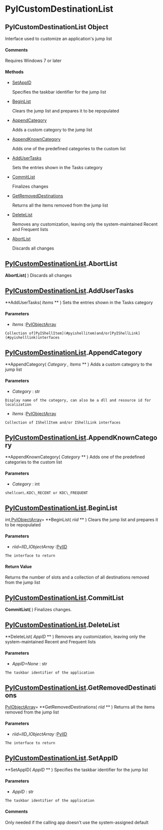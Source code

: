 # PyICustomDestinationList

## PyICustomDestinationList Object

Interface used to customize an application's jump list

#### Comments
Requires Windows 7 or later

#### Methods


  - [SetAppID](PyICustomDestinationList.md#pyicustomdestinationlistsetappid)

    Specifies the taskbar identifier for the jump list&nbsp;

  - [BeginList](PyICustomDestinationList.md#pyicustomdestinationlistbeginlist)

    Clears the jump list and prepares it to be repopulated&nbsp;

  - [AppendCategory](PyICustomDestinationList.md#pyicustomdestinationlistappendcategory)

    Adds a custom category to the jump list&nbsp;

  - [AppendKnownCategory](PyICustomDestinationList.md#pyicustomdestinationlistappendknowncategory)

    Adds one of the predefined categories to the custom list&nbsp;

  - [AddUserTasks](PyICustomDestinationList.md#pyicustomdestinationlistaddusertasks)

    Sets the entries shown in the Tasks category&nbsp;

  - [CommitList](PyICustomDestinationList.md#pyicustomdestinationlistcommitlist)

    Finalizes changes&nbsp;

  - [GetRemovedDestinations](PyICustomDestinationList.md#pyicustomdestinationlistgetremoveddestinations)

    Returns all the items removed from the jump list&nbsp;

  - [DeleteList](PyICustomDestinationList.md#pyicustomdestinationlistdeletelist)

    Removes any customization, leaving only the system-maintained Recent and Frequent lists&nbsp;

  - [AbortList](PyICustomDestinationList.md#pyicustomdestinationlistabortlist)

    Discards all changes&nbsp;

## [PyICustomDestinationList](#pyicustomdestinationlist)\.AbortList

 **AbortList\(** \)
Discards all changes

## [PyICustomDestinationList](#pyicustomdestinationlist)\.AddUserTasks

 **AddUserTasks\( *Items* ** \)
Sets the entries shown in the Tasks category

#### Parameters


  -  *Items* :[PyIObjectArray](#pyiobjectarray)

    Collection of[PyIShellItem](#pyishellitem)and/or[PyIShellLink](#pyishelllink)interfaces

## [PyICustomDestinationList](#pyicustomdestinationlist)\.AppendCategory

 **AppendCategory\( *Category*  *, Items* ** \)
Adds a custom category to the jump list

#### Parameters


  -  *Category* : str

    Display name of the category, can also be a dll and resource id for localization

  -  *Items* :[PyIObjectArray](#pyiobjectarray)

    Collection of IShellItem and/or IShellLink interfaces

## [PyICustomDestinationList](#pyicustomdestinationlist)\.AppendKnownCategory

 **AppendKnownCategory\( *Category* ** \)
Adds one of the predefined categories to the custom list

#### Parameters


  -  *Category* : int

    shellcon\.KDC\_RECENT or KDC\_FREQUENT

## [PyICustomDestinationList](#pyicustomdestinationlist)\.BeginList

int,[PyIObjectArray](#pyiobjectarray)\= **BeginList\( *riid* ** \)
Clears the jump list and prepares it to be repopulated

#### Parameters


  -  *riid\=IID\_IObjectArray* :[PyIID](#pyiid)

    The interface to return

#### Return Value
Returns the number of slots and a collection of all destinations removed from the jump list

## [PyICustomDestinationList](#pyicustomdestinationlist)\.CommitList

 **CommitList\(** \)
Finalizes changes\.

## [PyICustomDestinationList](#pyicustomdestinationlist)\.DeleteList

 **DeleteList\( *AppID* ** \)
Removes any customization, leaving only the system-maintained Recent and Frequent lists

#### Parameters


  -  *AppID\=None* : str

    The taskbar identifier of the application

## [PyICustomDestinationList](#pyicustomdestinationlist)\.GetRemovedDestinations

[PyIObjectArray](#pyiobjectarray)\= **GetRemovedDestinations\( *riid* ** \)
Returns all the items removed from the jump list

#### Parameters


  -  *riid\=IID\_IObjectArray* :[PyIID](#pyiid)

    The interface to return

## [PyICustomDestinationList](#pyicustomdestinationlist)\.SetAppID

 **SetAppID\( *AppID* ** \)
Specifies the taskbar identifier for the jump list

#### Parameters


  -  *AppID* : str

    The taskbar identifier of the application

#### Comments
Only needed if the calling app doesn't use the system-assigned default